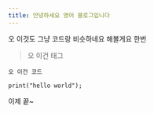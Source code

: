 ```yaml
---
title: 안녕하세요 영어 블로그입니다
---
```


오 이것도 그냥 코드랑 비슷하네요 해볼게요 한번

> 오 이건 태그


```
오 이건 코드

print("hello world");
```

이제 끝~
